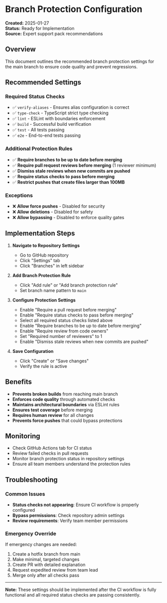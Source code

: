 # Branch Protection Configuration

**Created:** 2025-01-27  
**Status:** Ready for Implementation  
**Source:** Expert support pack recommendations

## Overview

This document outlines the recommended branch protection settings for the main branch to ensure code quality and prevent regressions.

## Recommended Settings

### Required Status Checks
- ✅ `verify-aliases` - Ensures alias configuration is correct
- ✅ `type-check` - TypeScript strict type checking
- ✅ `lint` - ESLint with boundaries enforcement
- ✅ `build` - Successful build verification
- ✅ `test` - All tests passing
- ✅ `e2e` - End-to-end tests passing

### Additional Protection Rules
- ✅ **Require branches to be up to date before merging**
- ✅ **Require pull request reviews before merging** (1 reviewer minimum)
- ✅ **Dismiss stale reviews when new commits are pushed**
- ✅ **Require status checks to pass before merging**
- ✅ **Restrict pushes that create files larger than 100MB**

### Exceptions
- ❌ **Allow force pushes** - Disabled for security
- ❌ **Allow deletions** - Disabled for safety
- ❌ **Allow bypassing** - Disabled to enforce quality gates

## Implementation Steps

1. **Navigate to Repository Settings**
   - Go to GitHub repository
   - Click "Settings" tab
   - Click "Branches" in left sidebar

2. **Add Branch Protection Rule**
   - Click "Add rule" or "Add branch protection rule"
   - Set branch name pattern to `main`

3. **Configure Protection Settings**
   - Enable "Require a pull request before merging"
   - Enable "Require status checks to pass before merging"
   - Select all required status checks listed above
   - Enable "Require branches to be up to date before merging"
   - Enable "Require review from code owners"
   - Set "Required number of reviewers" to 1
   - Enable "Dismiss stale reviews when new commits are pushed"

4. **Save Configuration**
   - Click "Create" or "Save changes"
   - Verify the rule is active

## Benefits

- **Prevents broken builds** from reaching main branch
- **Enforces code quality** through automated checks
- **Maintains architectural boundaries** via ESLint rules
- **Ensures test coverage** before merging
- **Requires human review** for all changes
- **Prevents force pushes** that could bypass protections

## Monitoring

- Check GitHub Actions tab for CI status
- Review failed checks in pull requests
- Monitor branch protection status in repository settings
- Ensure all team members understand the protection rules

## Troubleshooting

### Common Issues
- **Status checks not appearing**: Ensure CI workflow is properly configured
- **Bypass permissions**: Check repository admin settings
- **Review requirements**: Verify team member permissions

### Emergency Override
If emergency changes are needed:
1. Create a hotfix branch from main
2. Make minimal, targeted changes
3. Create PR with detailed explanation
4. Request expedited review from team lead
5. Merge only after all checks pass

---

**Note:** These settings should be implemented after the CI workflow is fully functional and all required status checks are passing consistently.




